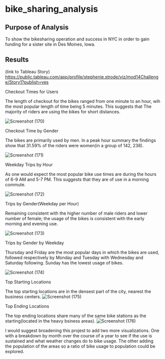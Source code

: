 # bike_sharing_analysis


## Purpose of Analysis

To show the bikesharing operation and success in NYC in order to gain funding for a sister site in Des Moines, Iowa. 

## Results

(link to Tableau Story) https://public.tableau.com/app/profile/stephenie.strode/viz/mod14Challenge/Story1?publish=yes

Checkout Times for Users

The length of checkout for the bikes ranged from one minute to an hour, wih the most popular length of time being 5 minutes. This suggests that The majority of riders are using the bikes for short distances. 

![Screenshot (170)](https://user-images.githubusercontent.com/90067477/148441444-30bd5b5d-d402-4e88-9a61-1ff55986bf5d.png)



Checkout Time by Gender

The bikes are primarily used by men. In a peak hour summary the findings show that 31.59% of the riders were women(in a group of 142, 238). 

![Screenshot (171)](https://user-images.githubusercontent.com/90067477/148441498-c7a1766d-60ac-45b9-870a-1c8c56725e90.png)

Weekday Trips by Hour

As one would expect the most popular bike use times are during the hours of 6-9 AM and 5-7 PM. This suggests that they are of use in a morning commute. 

![Screenshot (172)](https://user-images.githubusercontent.com/90067477/148441571-44bdacbf-852b-4642-8b89-32b592a8ccdd.png)

Trips by Gender(Weekday per Hour)

Remaining consistent with the higher number of male riders and lower number of female; the usage of the bikes is consistent with the early morning and evening use. 

![Screenshot (173)](https://user-images.githubusercontent.com/90067477/148441650-c1b8465f-355a-4202-acd1-2a9c9c030847.png)

Trips by Gender by Weekday

Thursday and Friday are the most popular days in which the bikes are used, followed respectively by Monday and Tuesday with Wednesday and Saturday following. Sunday has the lowest usage of bikes. 

![Screenshot (174)](https://user-images.githubusercontent.com/90067477/148441721-7f501b55-2cf7-4f36-bf2b-92fe088d3437.png)

Top Starting Locations

The top starting locations are in the densest part of the city, nearest the business centers. 
![Screenshot (175)](https://user-images.githubusercontent.com/90067477/148441766-28d3fa11-9e21-49e6-9dcb-69eff1ff6f43.png)

Top Ending Locations

The top ending locations share many of the same bike stations as the starting(located in the heavy bsiness areas).
![Screenshot (176)](https://user-images.githubusercontent.com/90067477/148441812-97e0f297-d668-41f4-974a-9892527c61b4.png)


I would suggest broadening this projest to add two more visualizations. One with a breakdown by month over the course of a year to see if the use is sustained and what weather changes do to bike usage. The other adding the population of the areas so a ratio of bike usage to population could be explored. 

